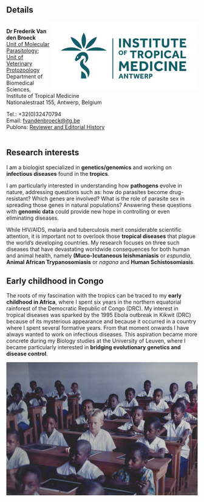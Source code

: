 ## Details
<img align="right" height="180" src="images/ITM-logo_col_rgb_high.jpg"> <br />
**Dr Frederik Van den Broeck** <br />
[Unit of Molecular Parasitology](https://pure.itg.be/en/organisations/moleculaire-parasitologie(f9b203f9-2c4d-48ac-90b8-85e4a8928272).html); [Unit of Veterinary Protozoology](https://pure.itg.be/en/organisations/veterinaire-protozooelogie(bc17ca80-35f8-4133-9560-2412fd194af4).html) <br />
Department of Biomedical Sciences, Institute of Tropical Medicine <br />
Nationalestraat 155, Antwerp, Belgium <br />

Tel.: +32(0)32470794 <br />
Email: fvandenbroeck@itg.be <br />
Publons: [Reviewer and Editorial History](https://publons.com/author/1257460) <br />
<a href="https://twitter.com/FBroeck" class="right" class="twitter-follow-button" data-show-count="false"></a><script async src="//platform.twitter.com/widgets.js" charset="utf-8"></script> <br />

## Research interests
I am a biologist specialized in **genetics/genomics** and working on **infectious diseases** found in the **tropics**. 

I am particularly interested in understanding how **pathogens** evolve in nature, addressing questions such as: how do parasites become drug-resistant? Which genes are involved? What is the role of parasite sex in spreading those genes in natural populations? Answering these questions with **genomic data** could provide new hope in controlling or even eliminating diseases. 

While HIV/AIDS, malaria and tuberculosis merit considerable scientific attention, it is important not to overlook those **tropical diseases** that plague the world’s developing countries. My research focuses on three such diseases that have devastating worldwide consequences for both human and animal health, namely **(Muco-)cutaneous leishmaniasis** or *espundia*, **Animal African Trypanosomiasis** or *nagana* and **Human Schistosomiasis**.

## Early childhood in Congo
The roots of my fascination with the tropics can be traced to my **early childhood in Africa**, where I spent six years in the northern equatorial rainforest of the Democratic Republic of Congo (DRC). My interest in tropical diseases was sparked by the 1995 Ebola outbreak in Kikwit (DRC) because of its mysterious appearance and because it occurred in a country where I spent several formative years. From that moment onwards I have always wanted to work on infectious diseases. This aspiration became more concrete during my Biology studies at the University of Leuven, where I became particularly interested in **bridging evolutionary genetics and disease control**.
<p align="center">
  <img idth="450" height="350" src="images/congofre.jpg">
</p>


